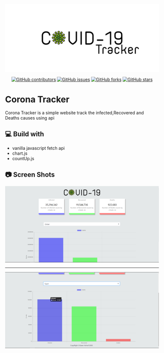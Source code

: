 
![corona](cover.png)


<div align="center">

[![GitHub contributors](https://img.shields.io/github/contributors/gaserashraf/Corona-Tracker)](https://github.com/gaserashraf/Corona-Tracker/contributors)
[![GitHub issues](https://img.shields.io/github/issues/gaserashraf/Corona-Tracker)](https://github.com/gaserashraf/Corona-Trackere/issues)
[![GitHub forks](https://img.shields.io/github/forks/gaserashraf/Corona-Tracker)](https://github.com/gaserashraf/Corona-Tracker/network)
[![GitHub stars](https://img.shields.io/github/stars/gaserashraf/Corona-Tracker)](https://github.com/gaserashraf/Corona-Tracker/stargazers)


</div>

# Corona Tracker
Corona Tracker is a simple website track the infected,Recovered and Deaths causes using api
## 💻 Build with
* vanilla javascript fetch api
* chart.js
* countUp.js
## 📷 Screen Shots
![1](ss/1.PNG)
___
![2](ss/2.PNG)

